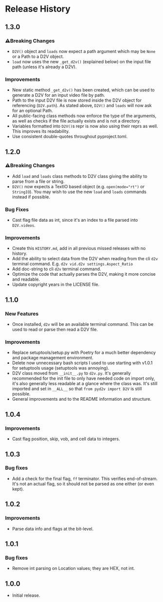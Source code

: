 # Release History

## 1.3.0

### ⚠️Breaking Changes

- `D2V()` object and `loads` now expect a path argument which may be `None` or a Path to a D2V object.
- `load` now uses the new `_get_d2v()` (explained below) on the input file path (unless it's already a D2V).

### Improvements

- New static method `_get_d2v()` has been created, which can be used to generate a D2V for an input video file by path.
- Path to the input D2V file is now stored inside the D2V object for referencing (`D2V.path`). As stated above,
  `D2V()` and `loads` will now ask for an optional Path.
- All public-facing class methods now enforce the type of the arguments, as well as checks if the file actually exists
  and is not a directory.
- Variables formatted into `D2V()`s repr is now also using their reprs as well. This improves its readability.
- Use consistent double-quotes throughout pyproject.toml.

## 1.2.0

### ⚠️Breaking Changes

- Add `load` and `loads` class methods to D2V class giving the ability to parse from a file or string.
- `D2V()` now expects a TextIO based object (e.g. `open(mode="rt")` or `StringIO`). You may wish to use the new
  `load` and `loads` commands instead if possible.

### Bug Fixes

- Cast flag file data as int, since it's an index to a file parsed into `D2V.videos`.

### Improvements

- Create this `HISTORY.md`, add in all previous missed releases with no history.
- Add the ability to select data from the D2V when reading from the cli `d2v` terminal command.
  E.g. `d2v vid.d2v settings.Aspect_Ratio`
- Add doc-string to cli `d2v` terminal command.
- Optimize the code that actually parses the D2V, making it more concise and readable.
- Update copyright years in the LICENSE file.

## 1.1.0

### New Features

- Once installed, `d2v` will be an available terminal command. This can be used to read or parse then read a D2V file.

### Improvements

- Replace setuptools/setup.py with Poetry for a much better dependency and package management environment.
- Delete now unnecessary bash scripts I used to use starting with v1.0.1 for setuptools usage (setuptools was annoying).
- D2V class moved from `__init__.py` to `d2v.py`. It's generally recommended for the init file to only have needed code
  on import only, it's also generally less readable at a glance where the class was. It's still imported and set in
  `__ALL__` so that `from pyd2v import D2V` is still possible.
- General improvements and to the README information and structure.

## 1.0.4

### Improvements

- Cast flag position, skip, vob, and cell data to integers.

## 1.0.3

### Bug fixes

- Add a check for the final flag, `ff` terminator. This verifies end-of-stream. It's not an actual flag, so it should
  not be parsed as one either (or even kept).

## 1.0.2

### Improvements

- Parse data info and flags at the bit-level.

## 1.0.1

### Bug fixes

- Remove int parsing on Location values; they are HEX, not int.

## 1.0.0

- Initial release.
